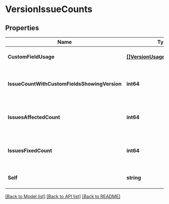 # VersionIssueCounts

## Properties
Name | Type | Description | Notes
------------ | ------------- | ------------- | -------------
**CustomFieldUsage** | [**[]VersionUsageInCustomField**](VersionUsageInCustomField.md) | List of custom fields using the version. | [optional] [default to null]
**IssueCountWithCustomFieldsShowingVersion** | **int64** | Count of issues where a version custom field is set to the version. | [optional] [default to null]
**IssuesAffectedCount** | **int64** | Count of issues where the &#x60;affectedVersion&#x60; is set to the version. | [optional] [default to null]
**IssuesFixedCount** | **int64** | Count of issues where the &#x60;fixVersion&#x60; is set to the version. | [optional] [default to null]
**Self** | **string** | The URL of these count details. | [optional] [default to null]

[[Back to Model list]](../README.md#documentation-for-models) [[Back to API list]](../README.md#documentation-for-api-endpoints) [[Back to README]](../README.md)

